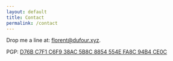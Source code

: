 ```yaml
---
layout: default
title: Contact
permalink: /contact
---
```


Drop me a line at: [florent@dufour.xyz](https://github.com/f-dufour?tab=repositories).

PGP: [D76B C7F1 C6F9 38AC 5B8C  8854 554E FA8C 94B4 CE0C](https://dufour.xyz/media/florentdotdufouratxyz.asc.txt)

<!-- Vcard + QRCode -->
